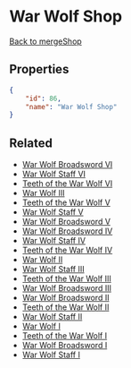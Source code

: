 # War Wolf Shop

<no description available>

[Back to mergeShop](../merge-shops.md)

## Properties

```json
{
    "id": 86,
    "name": "War Wolf Shop"
}
```

## Related

- [War Wolf Broadsword VI](../items/5623-war-wolf-broadsword-vi.md)
- [War Wolf Staff VI](../items/5629-war-wolf-staff-vi.md)
- [Teeth of the War Wolf VI](../items/5635-teeth-of-the-war-wolf-vi.md)
- [War Wolf III](../items/5656-war-wolf-iii.md)
- [Teeth of the War Wolf V](../items/5634-teeth-of-the-war-wolf-v.md)
- [War Wolf Staff V](../items/5628-war-wolf-staff-v.md)
- [War Wolf Broadsword V](../items/5622-war-wolf-broadsword-v.md)
- [War Wolf Broadsword IV](../items/5621-war-wolf-broadsword-iv.md)
- [War Wolf Staff IV](../items/5627-war-wolf-staff-iv.md)
- [Teeth of the War Wolf IV](../items/5633-teeth-of-the-war-wolf-iv.md)
- [War Wolf II](../items/5655-war-wolf-ii.md)
- [War Wolf Staff III](../items/5626-war-wolf-staff-iii.md)
- [Teeth of the War Wolf III](../items/5632-teeth-of-the-war-wolf-iii.md)
- [War Wolf Broadsword III](../items/5620-war-wolf-broadsword-iii.md)
- [War Wolf Broadsword II](../items/5619-war-wolf-broadsword-ii.md)
- [Teeth of the War Wolf II](../items/5631-teeth-of-the-war-wolf-ii.md)
- [War Wolf Staff II](../items/5625-war-wolf-staff-ii.md)
- [War Wolf I](../items/5654-war-wolf-i.md)
- [Teeth of the War Wolf I](../items/5630-teeth-of-the-war-wolf-i.md)
- [War Wolf Broadsword I](../items/5618-war-wolf-broadsword-i.md)
- [War Wolf Staff I](../items/5624-war-wolf-staff-i.md)

